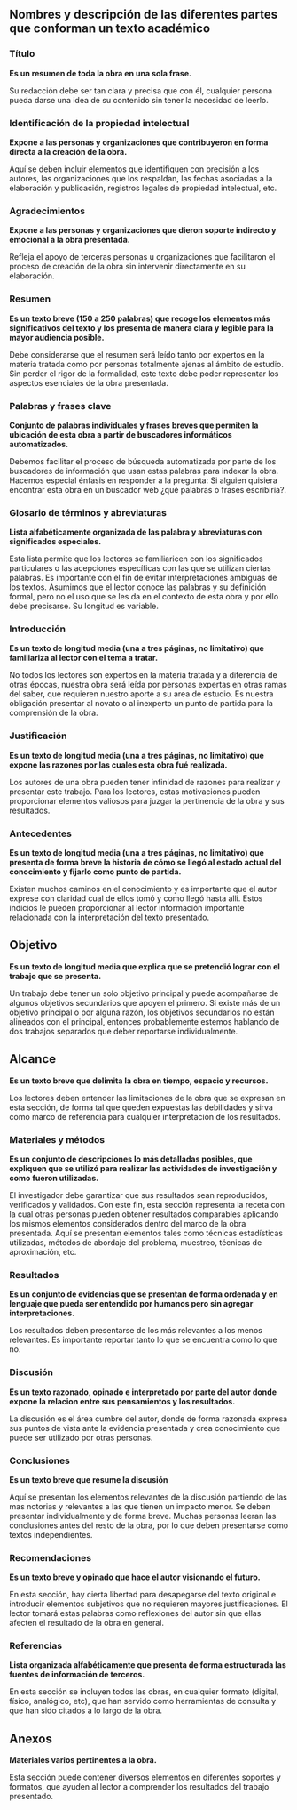 ## Nombres y descripción de las diferentes partes que conforman un texto académico
### Título

**Es un resumen de toda la obra en una sola frase.**

Su redacción debe ser tan clara y precisa que con él, cualquier persona pueda darse una idea de su contenido sin tener la necesidad de leerlo.

### Identificación de la propiedad intelectual

**Expone a las personas y organizaciones que contribuyeron en forma directa a la creación de la obra.**

Aquí se deben incluir elementos que identifiquen con precisión a los autores, las organizaciones que los respaldan, las fechas asociadas a la elaboración y publicación, registros legales de propiedad intelectual, etc.

### Agradecimientos

**Expone a las personas y organizaciones que dieron soporte indirecto y emocional a la obra presentada.**

Refleja el apoyo de terceras personas u organizaciones que facilitaron el proceso de creación de la obra sin intervenir directamente en su elaboración.

### Resumen

**Es un texto breve (150 a 250 palabras) que recoge los elementos más significativos del texto y los presenta de manera clara y legible para la mayor audiencia posible.**

Debe considerarse que el resumen será leído tanto por expertos en la materia tratada como por personas totalmente ajenas al ámbito de estudio. Sin perder el rigor de la formalidad, este texto debe poder representar los aspectos esenciales de la obra presentada.

### Palabras y frases clave

**Conjunto de palabras individuales y frases breves que permiten la ubicación de esta obra a partir de buscadores informáticos automatizados.**

Debemos facilitar el proceso de búsqueda automatizada por parte de los buscadores de información que usan estas palabras para indexar la obra. Hacemos especial énfasis en responder a la pregunta: Si alguien quisiera encontrar esta obra en un buscador web ¿qué palabras o frases escribiría?.

### Glosario de términos y abreviaturas

**Lista alfabéticamente organizada de las palabra y abreviaturas con significados especiales.**

Esta lista permite que los lectores se familiaricen con los significados particulares o las acepciones específicas con las que se utilizan ciertas palabras. Es importante con el fin de evitar interpretaciones ambiguas de los textos. Asumimos que el lector conoce las palabras y su definición formal, pero no el uso que se les da en el contexto de esta obra y por ello debe precisarse. Su longitud es variable.

### Introducción

**Es un texto de longitud media (una a tres páginas, no limitativo) que familiariza al lector con el tema a tratar.**

No todos los lectores son expertos en la materia tratada y a diferencia de otras épocas, nuestra obra será leída por personas expertas en otras ramas del saber, que requieren nuestro aporte a su area de estudio. Es nuestra obligación presentar al novato o al inexperto un punto de partida para la comprensión de la obra.

### Justificación

**Es un texto de longitud media (una a tres páginas, no limitativo) que expone las razones por las cuales esta obra fué realizada.**

Los autores de una obra pueden tener infinidad de razones para realizar y presentar este trabajo. Para los lectores, estas motivaciones pueden proporcionar elementos valiosos para juzgar la pertinencia de la obra y sus resultados.

### Antecedentes

**Es un texto de longitud media (una a tres páginas, no limitativo) que presenta de forma breve la historia de cómo se llegó al estado actual del conocimiento y fijarlo como punto de partida.**

Existen muchos caminos en el conocimiento y es importante que el autor exprese con claridad cual de ellos tomó y como llegó hasta alli. Estos indicios le pueden proporcionar al lector información importante relacionada con la interpretación del texto presentado.

## Objetivo

**Es un texto de longitud media que explica que se pretendió lograr con el trabajo que se presenta.**

Un trabajo debe tener un solo objetivo principal y puede acompañarse de algunos objetivos secundarios que apoyen el primero. Si existe más de un objetivo principal o por alguna razón, los objetivos secundarios no están alineados con el principal, entonces probablemente estemos hablando de dos trabajos separados que deber reportarse individualmente.

## Alcance

**Es un texto breve que delimita la obra en tiempo, espacio y recursos.**

Los lectores deben entender las limitaciones de la obra que se expresan en esta sección, de forma tal que queden expuestas las debilidades y sirva como marco de referencia para cualquier interpretación de los resultados.

### Materiales y métodos

**Es un conjunto de descripciones lo más detalladas posibles, que expliquen que se utilizó para realizar las actividades de investigación y como fueron utilizadas.**

El investigador debe garantizar que sus resultados sean reproducidos, verificados y validados. Con este fin, esta sección representa la receta con la cual otras personas pueden obtener resultados comparables aplicando los mismos elementos considerados dentro del marco de la obra presentada. Aquí se presentan elementos tales como técnicas estadísticas utilizadas, métodos de abordaje del problema, muestreo, técnicas de aproximación, etc.

### Resultados

**Es un conjunto de evidencias que se  presentan de forma ordenada y en lenguaje que pueda ser entendido por humanos pero sin agregar interpretaciones.**

Los resultados deben presentarse de los más relevantes a los menos relevantes. Es importante reportar tanto lo que se encuentra como lo que no.

### Discusión

**Es un texto razonado, opinado e interpretado por parte del autor donde expone la relacion entre sus pensamientos y los resultados.**

La discusión es el área cumbre del autor, donde de forma razonada expresa sus puntos de vista ante la evidencia presentada y crea conocimiento que puede ser utilizado por otras personas.

### Conclusiones

**Es un texto breve que resume la discusión**

Aquí se presentan los elementos relevantes de la discusión partiendo de las mas notorias y relevantes a las que tienen un impacto menor. Se deben presentar individualmente y de forma breve. Muchas personas leeran las conclusiones antes del resto de la obra, por lo que deben presentarse como textos independientes.

### Recomendaciones

**Es un texto breve y opinado que hace el autor visionando el futuro.**

En esta sección, hay cierta libertad para desapegarse del texto original e introducir elementos subjetivos que no requieren mayores justificaciones. El lector tomará estas palabras como reflexiones del autor sin que ellas afecten el resultado de la obra en general.

### Referencias

**Lista organizada alfabéticamente que presenta de forma estructurada las fuentes de información de terceros.**

En esta sección se incluyen todos las obras, en cualquier formato (digital, físico, analógico, etc), que han servido como herramientas de consulta y que han sido citados a lo largo de la obra.

## Anexos

**Materiales varios pertinentes a la obra.**

Esta sección puede contener diversos elementos en diferentes soportes y formatos, que ayuden al lector a comprender los resultados del trabajo presentado.

